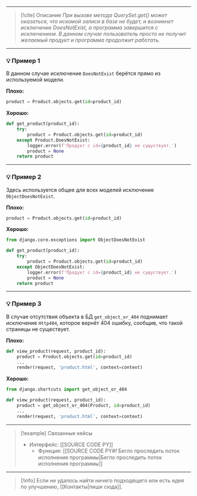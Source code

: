 ***

> [!cite] Описание
>_При вызове метода QuerySet.get() может оказаться, что искомой записи в базе не будет, и возникнет исключение DoesNotExist, а программа завершится с исключением.
В данном случае пользователь просто не получит желаемый продукт и программа продолжит работать._

***
### 💡 Пример 1
В данном случае исключение `DoesNotExist` берётся прямо из используемой модели.

**Плохо:**
```python
product = Product.objects.get(id=product_id)
```

**Хорошо:**
```python
def get_product(product_id):
    try:
        product = Product.objects.get(id=product_id)
    except Product.DoesNotExist:
        logger.error(f'Продукт с id={product_id} не сущуствует.')
        product = None
    return product
```

***
### 💡 Пример 2
Здесь используется общее для всех моделей исключение `ObjectDoesNotExist`.

**Плохо:**
```python
product = Product.objects.get(id=product_id)
```

**Хорошо:**
```python
from django.core.exceptions import ObjectDoesNotExist

def get_product(product_id):
    try:
        product = Product.objects.get(id=product_id)
    except ObjectDoesNotExist:
        logger.error(f'Продукт с id={product_id} не сущуствует.')
        product = None
    return product
```

***
### 💡 Пример 3
В случае отсутствия объекта в БД `get_object_or_404` поднимает исключение `Http404`, которое вернёт 404 ошибку, сообщив, что такой страницы не существует.

**Плохо:**
```python
def view_product(request, product_id):
    product = Product.objects.get(id=product_id)
    ...
    render(request, 'product.html', context=context)
```

**Хорошо:**
```python
from django.shortcuts import get_object_or_404

def view_product(request, product_id):
    product = get_object_or_404(Product, id=product_id)
    ...
    render(request, 'product.html', context=context)
```

***

> [!example] Связанные кейсы
>- Интерфейс: [[SOURCE CODE PY]]
>	- Функция: [[SOURCE CODE PY#𝑓 Бегло проследить поток исполнения программы|Бегло проследить поток исполнения программы]]

***

> [!info]
> Если не удалось найти ничего подходящего или есть идея по улучшению, [[Контакты|пиши сюда]].
